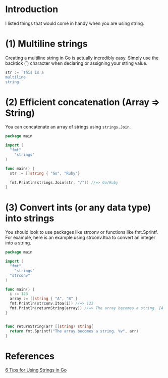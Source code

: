 # Introduction
I listed things that would come in handy when you are using string.

# (1) Multiline strings
Creating a multiline string in Go is actually incredibly easy. Simply use the backtick (\`) character when declaring or assigning your string value.

```go
str := `This is a
multiline
string.`
```

# (2) Efficient concatenation (Array => String)
You can concatenate an array of strings using `strings.Join`.

```go
package main

import (
  "fmt"
	"strings"
)

func main() {
  str := []string { "Go", "Ruby"}

  fmt.Println(strings.Join(str, "/")) //=> Go/Ruby
}
```

# (3) Convert ints (or any data type) into strings
You should look to use packages like strconv or functions like fmt.Sprintf. For example, here is an example using strconv.Itoa to convert an integer into a string.

```go
package main

import (
  "fmt"
	"strings"
  "strconv"
)

func main() {
  i := 123
  array := []string { "A", "B" }
  fmt.Println(strconv.Itoa(i)) //=> 123
  fmt.Println(returnString(array)) //=> The array becomes a string. [A B]
}


func returnString(arr []string) string{
  return fmt.Sprintf("The array becomes a string. %v", arr)
}
```

# References
[6 Tips for Using Strings in Go](https://www.calhoun.io/6-tips-for-using-strings-in-go/)
